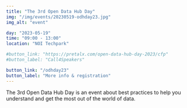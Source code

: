 ```yaml
---
title: "The 3rd Open Data Hub Day"
img: "/img/events/20230519-odhday23.jpg"
img_alt: "event"

day: "2023-05-19"
time: "09:00 - 13:00"
location: "NOI Techpark"

#button_link: "https://pretalx.com/open-data-hub-day-2023/cfp"
#button_label: "Call4Speakers"

button_link: "/odhday23"
button_label: "More info & registration"
---
```


The 3rd Open Data Hub Day is an event about best practices to help you understand and get the most out of the world of data.

